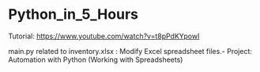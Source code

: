 # Python_in_5_Hours
Tutorial: https://www.youtube.com/watch?v=t8pPdKYpowI

main.py related to inventory.xlsx : Modify Excel spreadsheet files.- Project: Automation with Python (Working with Spreadsheets)
